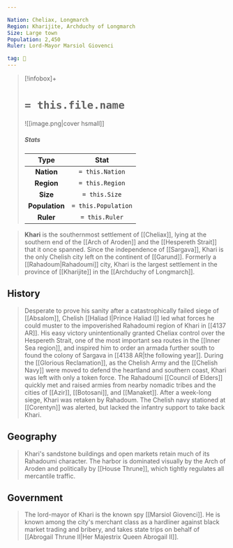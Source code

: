 ```yaml
---

Nation: Cheliax, Longmarch
Region: Kharijite, Archduchy of Longmarch
Size: Large town
Population: 2,450
Ruler: Lord-Mayor Marsiol Giovenci

tag: 🌃
---
```


> [!infobox]+
> #  `= this.file.name`
> ![[image.png|cover hsmall]]
> ##### Stats
> Type | Stat |
> :---:|:---:|
> **Nation** | `= this.Nation` |
> **Region** | `= this.Region` |
> **Size** | `= this.Size` |
> **Population** | `= this.Population` |
> **Ruler** | `= this.Ruler` |



> **Khari** is the southernmost settlement of [[Cheliax]], lying at the southern end of the [[Arch of Aroden]] and the [[Hespereth Strait]] that it once spanned. Since the independence of [[Sargava]], Khari is the only Chelish city left on the continent of [[Garund]]. Formerly a [[Rahadoum|Rahadoumi]] city, Khari is the largest settlement in the province of [[Kharijite]] in the [[Archduchy of Longmarch]].



## History

> Desperate to prove his sanity after a catastrophically failed siege of [[Absalom]], Chelish [[Haliad I|Prince Haliad I]] led what forces he could muster to the impoverished Rahadoumi region of Khari in [[4137 AR]]. His easy victory unintentionally granted Cheliax control over the Hespereth Strait, one of the most important sea routes in the [[Inner Sea region]], and inspired him to order an armada further south to found the colony of Sargava in [[4138 AR|the following year]].
> During the [[Glorious Reclamation]], as the Chelish Army and the [[Chelish Navy]] were moved to defend the heartland and southern coast, Khari was left with only a token force. The Rahadoumi [[Council of Elders]] quickly met and raised armies from nearby nomadic tribes and the cities of [[Azir]], [[Botosani]], and [[Manaket]]. After a week-long siege, Khari was retaken by Rahadoum. The Chelish navy stationed at [[Corentyn]] was alerted, but lacked the infantry support to take back Khari.


## Geography

> Khari's sandstone buildings and open markets retain much of its Rahadoumi character. The harbor is dominated visually by the Arch of Aroden and politically by [[House Thrune]], which tightly regulates all mercantile traffic.


## Government

> The lord-mayor of Khari is the known spy [[Marsiol Giovenci]]. He is known among the city's merchant class as a hardliner against black market trading and bribery, and takes state trips on behalf of [[Abrogail Thrune II|Her Majestrix Queen Abrogail II]].








